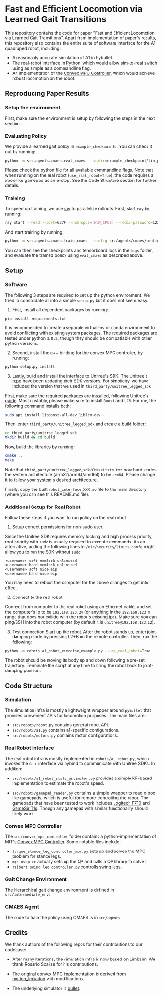 # Fast and Efficient Locomotion via Learned Gait Transitions

This repository contains the code for paper "Fast and Efficient Locomotion via Learned Gait Transitions". Apart from implementation of paper's results, this repository also contains the entire suite of software interface for the A1 quadruped robot, including:

* A reasonably accurate simulation of A1 in Pybullet.
* The real-robot interface in Python, which would allow sim-to-real switch using as simple as a commandline flag.
* An implementation of the [Convex MPC Controller](https://ieeexplore.ieee.org/document/8594448), which would achieve robust locomotion on the robot.

## Reproducing Paper Results
### Setup the environment.

First, make sure the environment is setup by following the steps in the next section.

### Evaluating Policy

We provide a learned gait policy in `example_checkpoints`. You can check it out by running:
```bash
python -m src.agents.cmaes.eval_cmaes --logdir=example_checkpoint/lin_policy_plus_150.npz --show_gui=True --save_data=False --save_video=False
```

Please check the python file for all available commandline flags. Note that when running on the real robot (`use_real_robot=True`), the code requires a xbox-like gamepad as an e-stop. See the Code Structure section for further details.

### Training

To speed up training, we use [ray](https://www.ray.io/) to parallelize rollouts. First, start `ray` by running:
```bash
ray start --head --port=6379 --num-cpus=[NUM_CPUS] --redis-password=1234
```

And start training by running:
```bash
python -m src.agents.cmaes.train_cmaes --config src/agents/cmaes/configs/gait_change_deluxe.py --experiment_name="exp"
```

You can then see the checkpoints and tensorboard logs in the `logs` folder, and evaluate the trained policy using `eval_cmaes` as described above.

## Setup

### Software
The following 3 steps are required to set up the python environment. We tried to consolidate all into a simple `setup.py` but it does not seem easy.

1. First, install all dependent packages by running:

```pip install requirements.txt```

It is recommended to create a separate virtualenv or conda environment to avoid conflicting with existing system packages. The required packages are tested under python `3.8.5`, though they should be compatiable with other python versions.

2. Second, install the c++ binding for the convex MPC controller, by running:

`python setup.py install`

3. Lastly, build and install the interface to Unitree's SDK. The Unitree's [repo](https://github.com/unitreerobotics/unitree_legged_sdk) have been updating their SDK versions. For simplicity, we have included the version that we used in `third_party/unitree_legged_sdk`

First, make sure the required packages are installed, following Unitree's [guide](https://github.com/unitreerobotics/unitree_legged_sdk). Most nostably, please make sure to install `Boost` and `LCM`. For me, the following command installs both:

```bash
sudo apt install libboost-all-dev liblcm-dev
```

Then, enter `third_party/unitree_legged_sdk` and create a build folder:
```bash
cd third_party/unitree_legged_sdk
mkdir build && cd build
```

Now, build the libraries by running:
```bash
cmake ..
make
```

Note that `third_party/unitree_legged_sdk/CMakeLists.txt` now hard-codes the system architecture (arm32/arm64/amd64) to be `arm64`. Please change it to follow your system's desired architecture.

Finally, copy the built `robot_interface.XXX.so` file to the main directory (where you can see this README.md file).

### Additional Setup for Real Robot
Follow these steps if you want to run policy on the real robot

1. Setup correct permissions for non-sudo user.

Since the Unitree SDK requires memory locking and high process priority, root priority with `sudo` is usually required to execute commands. As an alternative, adding the following lines to `/etc/security/limits.confg` might allow you to run the SDK without `sudo`.

```
<username> soft memlock unlimited
<username> hard memlock unlimited
<username> soft nice eip
<username> hard nice eip
```

You may need to reboot the computer for the above changes to get into effect.

2. Connect to the real robot

Connect from computer to the real robot using an Ethernet cable, and set the computer's ip to be `192.168.123.24` (or anything in the `192.168.123.X` range that does not collide with the robot's existing ips). Make sure you can ping/SSH into the robot computer (by default it is `unitree@192.168.123.12`).

3. Test connection
Start up the robot. After the robot stands up, enter joint-damping mode by pressing L2+B on the remote controller. Then, run the following:
```bash
python -m robots.a1_robot_exercise_example.py --use_real_robot=True
```

The robot should be moving its body up and down following a pre-set trajectory. Terminate the script at any time to bring the robot back to joint-damping position.

## Code Structure

### Simulation

The simulation infra is mostly a lightweight wrapper around `pybullet` that provides convenient APIs for locomotion purposes. The main files are:
* `src/robots/robot.py` contains general robot API.
* `src/robots/a1.py` contains a1-specific configurations.
* `src/robots/motors.py` contains motor configurations.

### Real Robot Interface

The real robot infra is mostly implemented in `robots/a1_robot.py`, which invokes the c++ interface via pybind to communicate with Unitree SDKs. In addition:

* `src/robots/a1_robot_state_estimator.py` provides a simple KF-based implementation to estimate the robot's speed.

* `src/robots/gamepad_reader.py` contains a simple wrapper to read x-box like gamepads, which is useful for remote-controlling the robot. The gamepads that have been tested to work includes [Logitech F710](https://www.amazon.com/Logitech-Wireless-Nano-Receiver-Controller-Vibration/dp/B0041RR0TW/ref=sr_1_1?keywords=logitech+f710&qid=1637563719&qsid=134-5696489-9387867&sr=8-1&sres=B0041RR0TW%2CB00FZP2O18%2CB079QMW4N8%2CB01M1LWHWL%2CB0057GAF3E%2CB00CJAEX5M%2CB003VAHYQY%2CB008GOUQ3I%2CB07PQ62D7V%2CB07T8JKVNT%2CB07HG51ZYK%2CB087LXCTFJ%2CB07NSSPV9S%2CB07L4BM851%2CB07DX5TYQN%2CB07DS73GVX) and [GameSir T1s](https://www.amazon.com/GameSir-T1s-Wireless-Bluetooth-Controller/dp/B08GCFW4DW/ref=sr_1_3?keywords=gamesir+t1s&qid=1637563742&qsid=134-5696489-9387867&sr=8-3&sres=B08GCFW4DW%2CB06XBXHG41%2CB082WYXRLB%2CB07HG51ZYK%2CB07HQT3GVM%2CB07CPFL5SK%2CB07PQ62D7V%2CB07DHFTPV3%2CB088GQY8FH%2CB07SR1P14R%2CB08RJ2NWQ7%2CB08H7MBRYQ%2CB082ZZ5X8S%2CB07ST8DL8R%2CB07PXJC64S%2CB08P54DQTN). Though any gamepad with similar functionality should likely work.

### Convex MPC Controller

The `src/convex_mpc_controller` folder contains a python-implementation of MIT's [Convex MPC Controller](https://ieeexplore.ieee.org/document/8594448). Some notable files include:

* `torque_stance_leg_controller_mpc.py` sets up and solves the MPC problem for stance legs.
* `mpc_osqp.cc` actually sets up the QP and calls a QP library to solve it.
* `raibert_swing_leg_controller.py` controlls swing legs.

### Gait Change Environment
The hierarchical gait change environment is defined in `src/intermediate_envs`

### CMAES Agent

The code to train the policy using CMAES is in `src/agents`

## Credits

We thank authors of the following repos for their contributions to our codebase:


* After many iterations, the simulation infra is now based on [Limbsim](https://github.com/UWRobotLearning/limbsim). We thank Rosario Scalise for his contributions.

* The original convex MPC implementation is derived from [motion_imitation](https://github.com/google-research/motion_imitation) with modifications.

* The underlying simulator is [bullet](https://pybullet.org/wordpress/).


